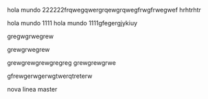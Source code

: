 hola mundo 222222frqwegqwergrqewgrqwegfrwgfrwegwef
hrhtrhtr

hola mundo 1111
hola mundo 1111gfegergjykiuy

gregwgrwegrew

grewgrwegrew

grewgrewgrewgregreg
grewgrewgrwe

gfrewgerwgerwgtwerqtreterw

nova linea master

